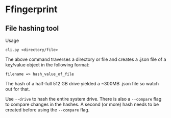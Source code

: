 # Ffingerprint

## File hashing tool

Usage

`cli.py <directory/file>`

The above command traverses a directory or file and creates a .json file of a key/value object in the following format:

`filename => hash_value_of_file`

The hash of a half-full 512 GB drive yielded a ~300MB .json file so watch out for that.

Use `--drive` to hash the entire system drive. There is also a `--compare` flag to compare changes in the hashes. A second (or more) hash needs to be created before using the `--compare` flag.
